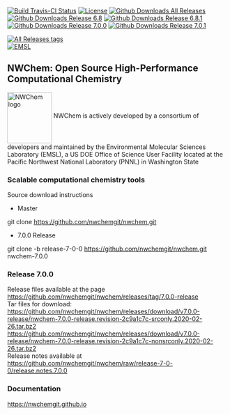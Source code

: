  



[![Build Travis-CI Status](https://img.shields.io/travis/nwchemgit/nwchem.svg)](https://travis-ci.org/nwchemgit/nwchem/builds)
[![License](https://img.shields.io/badge/license-ECL2-blue.svg)](https://raw.githubusercontent.com/nwchemgit/nwchem/master/LICENSE.md)
[![Github Downloads All Releases](https://img.shields.io/github/downloads/nwchemgit/nwchem/total.svg)](https://github.com/nwchemgit/nwchem/releases)
[![Github Downloads Release 6.8](https://img.shields.io/github/downloads/nwchemgit/nwchem/v6.8-release/total.svg)](https://github.com/nwchemgit/nwchem/releases/tag/v6.8-release)
[![Github Downloads Release 6.8.1](https://img.shields.io/github/downloads/nwchemgit/nwchem/6.8.1-release/total.svg)](https://github.com/nwchemgit/nwchem/releases/tag/6.8.1-release)
[![Github Downloads Release 7.0.0](https://img.shields.io/github/downloads/nwchemgit/nwchem/v7.0.0-release/total.svg)](https://github.com/nwchemgit/nwchem/releases/tag/v7.0.0-release)
[![Github Downloads Release 7.0.1](https://img.shields.io/github/downloads/nwchemgit/nwchem/v7.0.1-release/total.svg)](https://github.com/nwchemgit/nwchem/releases/tag/v7.0.1-release)


[![All Releases tags](https://img.shields.io/github/release/nwchemgit/nwchem/all.svg)](https://github.com/nwchemgit/nwchem/releases)  
[![EMSL](https://rawgit.com/nwchemgit/nwchem/master/contrib/git.nwchem/emsl_logo2.svg)](https://www.emsl.pnl.gov)
 
## NWChem: Open Source High-Performance Computational Chemistry
<img alt="NWChem logo" src="https://raw.githubusercontent.com/nwchemgit/nwchem/master/contrib/git.nwchem/MS3_logo_cropped.png" align=middle width="102pt" height="117pt"/>  
NWChem is actively developed by a consortium of developers and maintained by the Environmental Molecular Sciences Laboratory (EMSL), a US DOE Office of Science User Facility
located at the Pacific Northwest National Laboratory (PNNL) in Washington State

### Scalable computational chemistry tools

Source download instructions

* Master

git clone https://github.com/nwchemgit/nwchem.git

* 7.0.0 Release

git clone  -b release-7-0-0 https://github.com/nwchemgit/nwchem.git nwchem-7.0.0

### Release 7.0.0

Release files available at the page  
https://github.com/nwchemgit/nwchem/releases/tag/7.0.0-release   
Tar files for download:  
https://github.com/nwchemgit/nwchem/releases/download/v7.0.0-release/nwchem-7.0.0-release.revision-2c9a1c7c-srconly.2020-02-26.tar.bz2  
https://github.com/nwchemgit/nwchem/releases/download/v7.0.0-release/nwchem-7.0.0-release.revision-2c9a1c7c-nonsrconly.2020-02-26.tar.bz2  
Release notes available at  
https://github.com/nwchemgit/nwchem/raw/release-7-0-0/release.notes.7.0.0

### Documentation
https://nwchemgit.github.io
